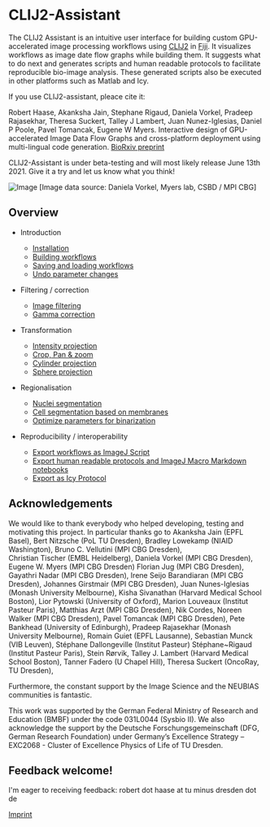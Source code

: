 # CLIJ2-Assistant
The CLIJ2 Assistant is an intuitive user interface for building custom GPU-accelerated image processing workflows using [CLIJ2](https://clij.github.io) in [Fiji](https://fiji.sc). 
It visualizes workflows as image date flow graphs while building them. 
It suggests what to do next and generates scripts and human readable protocols to facilitate reproducible bio-image analysis. 
These generated scripts also be executed in other platforms such as Matlab and Icy.

If you use CLIJ2-assistant, pleace cite it: 

Robert Haase, Akanksha Jain, Stephane Rigaud, Daniela Vorkel, Pradeep Rajasekhar, Theresa Suckert, Talley J Lambert, Juan Nunez-Iglesias, Daniel P Poole, Pavel Tomancak, Eugene W Myers. Interactive design of GPU-accelerated Image Data Flow Graphs and cross-platform deployment using multi-lingual code generation. [BioRxiv preprint](https://www.biorxiv.org/content/10.1101/2020.11.19.386565v1)

CLIJ2-Assistant is under beta-testing and will most likely release June 13th 2021. 
Give it a try and let us know what you think!

![Image](images/teaser_landscape.gif)
[Image data source: Daniela Vorkel, Myers lab, CSBD / MPI CBG]

## Overview
* Introduction
  * [Installation](https://clij.github.io/assistant/installation)
  * [Building workflows](https://clij.github.io/assistant/getting_started)
  * [Saving and loading workflows](https://clij.github.io/assistant/save_and_load)
  * [Undo parameter changes](https://clij.github.io/assistant/undo)

* Filtering / correction
  * [Image filtering](https://clij.github.io/assistant/filtering)
  * [Gamma correction](https://clij.github.io/assistant/gamma_correction)

* Transformation
  * [Intensity projection](https://clij.github.io/assistant/intensity_projection)
  * [Crop, Pan & zoom](https://clij.github.io/assistant/crop_pan_zoom)
  * [Cylinder projection](https://clij.github.io/assistant/cylinder_projection)
  * [Sphere projection](https://clij.github.io/assistant/sphere_projection)

* Regionalisation
  * [Nuclei segmentation](https://clij.github.io/assistant/segmentation_nuclei)
  * [Cell segmentation based on membranes](https://clij.github.io/assistant/segmentation_cells)
  * [Optimize parameters for binarization](https://clij.github.io/assistant/parameter_optimization)

* Reproducibility / interoperability
  * [Export workflows as ImageJ Script](https://clij.github.io/assistant/macro_export)
  * [Export human readable protocols and ImageJ Macro Markdown notebooks](https://clij.github.io/assistant/supplementary_methods_section_generator)
  * [Export as Icy Protocol](https://clij.github.io/assistant/icy_protocol_export)

## Acknowledgements
We would like to thank everybody who helped developing, testing and motivating this project. In particular thanks go to 
Akanksha Jain (EPFL Basel),
Bert Nitzsche (PoL TU Dresden),
Bradley Lowekamp (NIAID Washington),
Bruno C. Vellutini (MPI CBG Dresden),  
Christian Tischer (EMBL Heidelberg),
Daniela Vorkel (MPI CBG Dresden), 
Eugene W. Myers (MPI CBG Dresden)
Florian Jug (MPI CBG Dresden), 
Gayathri Nadar (MPI CBG Dresden),
Irene Seijo Barandiaran (MPI CBG Dresden),
Johannes Girstmair (MPI CBG Dresden),
Juan Nunes-Iglesias (Monash University Melbourne),
Kisha Sivanathan (Harvard Medical School Boston),
Lior Pytowski (University of Oxford),
Marion Louveaux (Institut Pasteur Paris),
Matthias Arzt (MPI CBG Dresden),
Nik Cordes,
Noreen Walker (MPI CBG Dresden),
Pavel Tomancak (MPI CBG Dresden),
Pete Bankhead (University of Edinburgh),
Pradeep Rajasekhar (Monash University Melbourne),
Romain Guiet (EPFL Lausanne),
Sebastian Munck (VIB Leuven),
Stéphane Dallongeville (Institut Pasteur)
Stéphane~Rigaud (Institut Pasteur Paris),
Stein Rørvik,
Talley J. Lambert (Harvard Medical School Boston),
Tanner Fadero (U Chapel Hill),
Theresa Suckert (OncoRay, TU Dresden),

Furthermore, the constant support by the Image Science and the NEUBIAS communities is fantastic.
 
This work was supported by the German Federal Ministry of Research and Education (BMBF) under the code 031L0044 (Sysbio II). 
We also acknowledge the support by the Deutsche Forschungsgemeinschaft (DFG, German Research Foundation) under Germany’s Excellence Strategy – EXC2068 - Cluster of Excellence Physics of Life of TU Dresden.

## Feedback welcome!
I'm eager to receiving feedback: robert dot haase at tu minus dresden dot de

[Imprint](https://clij.github.io/imprint)
